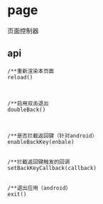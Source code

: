 # page

页面控制器

## api

```
/**重新渲染本页面
reload()



/**启用双击退出
doubleBack()



/**是否拦截返回键（针对android）
enableBackKey(enbale)


/**拦截返回键触发的回调
setBackKeyCallback(callback)


/**退出应用（android）
exit()
```



